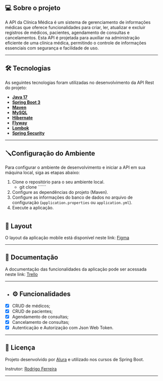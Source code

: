 ## 💻 Sobre o projeto

A API da Clínica Médica é um sistema de gerenciamento de informações médicas que oferece funcionalidades para criar, ler, atualizar e excluir registros de médicos, pacientes, agendamento de consultas e cancelamentos. Esta API é projetada para auxiliar na administração eficiente de uma clínica médica, permitindo o controle de informações essenciais com segurança e facilidade de uso.


---

## 🛠 Tecnologias

As seguintes tecnologias foram utilizadas no desenvolvimento da API Rest do projeto:

- **[Java 17](https://www.oracle.com/java)**
- **[Spring Boot 3](https://spring.io/projects/spring-boot)**
- **[Maven](https://maven.apache.org)**
- **[MySQL](https://www.mysql.com)**
- **[Hibernate](https://hibernate.org)**
- **[Flyway](https://flywaydb.org)**
- **[Lombok](https://projectlombok.org)**
- **[Spring Security](https://spring.io/projects/spring-security)**

---

## 🪛Configuração do Ambiente
Para configurar o ambiente de desenvolvimento e iniciar a API em sua máquina local, siga as etapas abaixo:

1. Clone o repositório para o seu ambiente local.
   -  git clone ``````
2. Configure as dependências do projeto (Maven).
3. Configure as informações do banco de dados no arquivo de configuração (`application.properties` ou `application.yml`).
4. Execute a aplicação.
#


## 🎨 Layout

O layout da aplicação mobile está disponível neste link: <a href="https://www.figma.com/file/N4CgpJqsg7gjbKuDmra3EV/Voll.med">Figma</a>

---

## 📄 Documentação

A documentação das funcionalidades da aplicação pode ser acessada neste link: <a href="https://trello.com/b/O0lGCsKb/api-voll-med">Trello</a>

---


- ## ⚙️ Funcionalidades

- [x] CRUD de médicos;
- [x] CRUD de pacientes;
- [x] Agendamento de consultas;
- [x] Cancelamento de consultas;
- [x] Autenticação e Autorização com Json Web Token.

---

## 📝 Licença

Projeto desenvolvido por [Alura](https://www.alura.com.br) e utilizado nos cursos de Spring Boot.

Instrutor: [Rodrigo Ferreira](https://cursos.alura.com.br/user/rodrigo-ferreira) 

---
